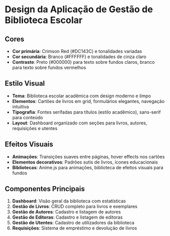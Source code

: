 # Design da Aplicação de Gestão de Biblioteca Escolar

## Cores
- **Cor primária**: Crimson Red (#DC143C) e tonalidades variadas
- **Cor secundária**: Branco (#FFFFFF) e tonalidades de cinza claro
- **Contraste**: Preto (#000000) para texto sobre fundos claros, branco para texto sobre fundos vermelhos

## Estilo Visual
- **Tema**: Biblioteca escolar acadêmica com design moderno e limpo
- **Elementos**: Cartões de livros em grid, formulários elegantes, navegação intuitiva
- **Tipografia**: Fontes serifadas para títulos (estilo acadêmico), sans-serif para conteúdo
- **Layout**: Dashboard organizado com seções para livros, autores, requisições e utentes

## Efeitos Visuais
- **Animações**: Transições suaves entre páginas, hover effects nos cartões
- **Elementos decorativos**: Padrões sutis de livros, ícones educacionais
- **Bibliotecas**: Anime.js para animações, biblioteca de efeitos visuais para fundos

## Componentes Principais
1. **Dashboard**: Visão geral da biblioteca com estatísticas
2. **Gestão de Livros**: CRUD completo para livros e exemplares
3. **Gestão de Autores**: Cadastro e listagem de autores
4. **Gestão de Editoras**: Cadastro e listagem de editoras
5. **Gestão de Utentes**: Cadastro de utilizadores da biblioteca
6. **Requisições**: Sistema de empréstimo e devolução de livros